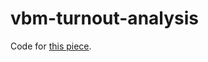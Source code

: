 # vbm-turnout-analysis

Code for [this piece](https://www.economist.com/united-states/2020/08/22/more-mail-in-voting-doubles-the-chances-of-recounts-in-close-states).

